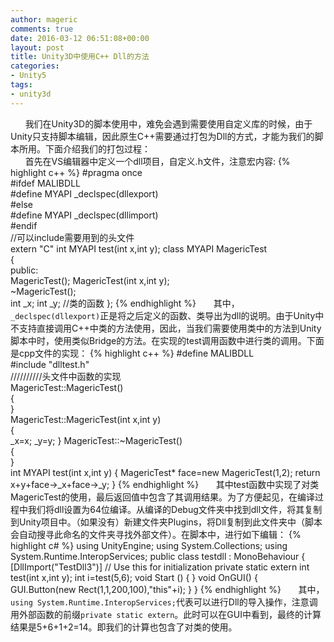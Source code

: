 ```yaml
---
author: mageric
comments: true
date: 2016-03-12 06:51:08+00:00
layout: post
title: Unity3D中使用C++ Dll的方法
categories:
- Unity5
tags:
- unity3d
---
```

&#160; &#160; &#160;&#160;我们在Unity3D的脚本使用中，难免会遇到需要使用自定义库的时候，由于Unity只支持脚本编辑，因此原生C++需要通过打包为Dll的方式，才能为我们的脚本所用。下面介绍我们的打包过程：       
&#160; &#160; &#160;&#160;首先在VS编辑器中定义一个dll项目，自定义.h文件，注意宏内容:
{% highlight c++ %}
    #pragma once  
    #ifdef MALIBDLL  
     #define MYAPI _declspec(dllexport)  
    #else  
     #define MYAPI  _declspec(dllimport)  
    #endif  
    //可以include需要用到的头文件  
    extern "C" int MYAPI test(int x,int y);
    class MYAPI  MagericTest  
    {  
    public:  
    	MagericTest();
    	MagericTest(int x,int y);  
    	~MagericTest();  
    	int _x;
    	int _y;
    	//类的函数
    };
{% endhighlight %}
&#160; &#160; &#160;&#160;其中，`_declspec(dllexport)`正是将之后定义的函数、类导出为dll的说明。由于Unity中不支持直接调用C++中类的方法使用，因此，当我们需要使用类中的方法到Unity脚本中时，使用类似Bridge的方法。在实现的test调用函数中进行类的调用。下面是cpp文件的实现：
{% highlight c++ %}
    #define MALIBDLL  
    #include "dlltest.h"  
    //////////头文件中函数的实现  
    MagericTest::MagericTest()   
    {       
    }   
    MagericTest::MagericTest(int x,int y)   
    {     
      _x=x;
      _y=y;
    }
    MagericTest::~MagericTest()   
    {     
    }   
    int MYAPI test(int x,int y)
    {
    	MagericTest* face=new MagericTest(1,2);
    	return x+y+face->_x+face->_y;
    }
{% endhighlight %}
&#160; &#160; &#160;&#160;其中test函数中实现了对类MagericTest的使用，最后返回值中包含了其调用结果。为了方便起见，在编译过程中我们将dll设置为64位编译。从编译的Debug文件夹中找到dll文件，将其复制到Unity项目中。（如果没有）新建文件夹Plugins，将Dll复制到此文件夹中（脚本会自动搜寻此命名的文件夹寻找外部文件）。在脚本中，进行如下编辑：
{% highlight c# %}
    using UnityEngine;
    using System.Collections;
    using System.Runtime.InteropServices;
    public class testdll : MonoBehaviour {
    		[DllImport("TestDll3")]
    	// Use this for initialization
    		private static extern  int test(int x,int y);
    		int i=test(5,6);
    	void Start () {
    	}
      void OnGUI()
      {
    		GUI.Button(new Rect(1,1,200,100),"this"+i);
    	}
    }
{% endhighlight %}
&#160; &#160; &#160;&#160;其中，`using System.Runtime.InteropServices;`代表可以进行Dll的导入操作，注意调用外部函数的前缀`private static extern`。此时可以在GUI中看到，最终的计算结果是5+6+1+2=14。即我们的计算也包含了对类的使用。
